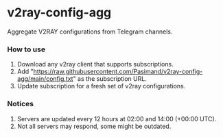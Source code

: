 # v2ray-config-agg
Aggregate V2RAY configurations from Telegram channels.


### How to use

1. Download any v2ray client that supports subscriptions.
2. Add "https://raw.githubusercontent.com/Pasimand/v2ray-config-agg/main/config.txt" as the subscription URL.
3. Update subscription for a fresh set of v2ray configurations.

### Notices

1. Servers are updated every 12 hours at 02:00 and 14:00 (+00:00 UTC).
2. Not all servers may respond, some might be outdated.
